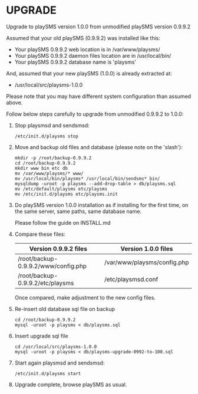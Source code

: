 UPGRADE
=======

Upgrade to playSMS version 1.0.0 from unmodified playSMS version 0.9.9.2

Assumed that your old playSMS (0.9.9.2) was installed like this:

* Your playSMS 0.9.9.2 web location is in /var/www/playsms/
* Your playSMS 0.9.9.2 daemon files location are in /usr/local/bin/
* Your playSMS 0.9.9.2 database name is 'playsms'

And, assumed that your new playSMS (1.0.0) is already extracted at:

* /usr/local/src/playsms-1.0.0

Please note that you may have different system configuration than assumed above.

Follow below steps carefully to upgrade from unmodified 0.9.9.2 to 1.0.0:

1. Stop playsmsd and sendsmsd:

   ```
   /etc/init.d/playsms stop
   ```

2. Move and backup old files and database (please note on the 'slash'):

   ```
   mkdir -p /root/backup-0.9.9.2
   cd /root/backup-0.9.9.2
   mkdir www bin etc db
   mv /var/www/playsms/* www/
   mv /usr/local/bin/playsms* /usr/local/bin/sendsms* bin/
   mysqldump -uroot -p playsms --add-drop-table > db/playsms.sql
   mv /etc/default/playsms etc/playsms
   mv /etc/init.d/playsms etc/playsms.init
   ```

3. Do playSMS version 1.0.0 installation as if installing for the first time,
   on the same server, same paths, same database name.

   Please follow the guide on INSTALL.md

4. Compare these files:

   Version 0.9.9.2 files               | Version 1.0.0 files
   ----------------------------------- | -------------------
   /root/backup-0.9.9.2/www/config.php | /var/www/playsms/config.php
   /root/backup-0.9.9.2/etc/playsms    | /etc/playsmsd.conf

   Once compared, make adjustment to the new config files.

5. Re-insert old database sql file on backup

   ```
   cd /root/backup-0.9.9.2
   mysql -uroot -p playsms < db/playsms.sql
   ```

6. Insert upgrade sql file

   ```
   cd /usr/local/src/playsms-1.0.0
   mysql -uroot -p playsms < db/playsms-upgrade-0992-to-100.sql
   ```

7. Start again playsmsd and sendsmsd:

   ```
   /etc/init.d/playsms start
   ```

8. Upgrade complete, browse playSMS as usual.
